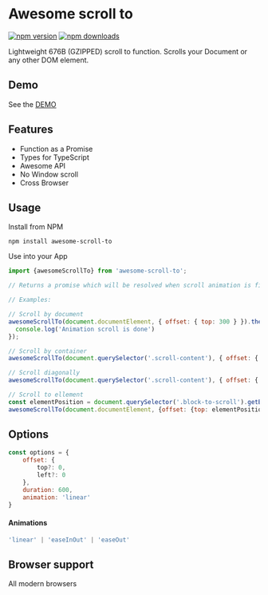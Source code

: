 # Awesome scroll to

[![npm version](https://img.shields.io/npm/v/awesome-scroll-to.svg?style=flat-square)](https://www.npmjs.com/package/awesome-scroll-to)
[![npm downloads](https://img.shields.io/npm/dm/awesome-scroll-to.svg?style=flat-square)](https://www.npmjs.com/package/awesome-scroll-to)

Lightweight 676B (GZIPPED) scroll to function. Scrolls your Document or any other DOM element.

## Demo

See the [DEMO](http://testfortest.ru/awesome-scroll-to/)

## Features

* Function as a Promise
* Types for TypeScript
* Awesome API
* No Window scroll
* Cross Browser

## Usage

Install from NPM

```
npm install awesome-scroll-to
```

Use into your App

```javascript
import {awesomeScrollTo} from 'awesome-scroll-to';

// Returns a promise which will be resolved when scroll animation is finished

// Examples:

// Scroll by document
awesomeScrollTo(document.documentElement, { offset: { top: 300 } }).then(() => {
  console.log('Animation scroll is done')
});

// Scroll by container
awesomeScrollTo(document.querySelector('.scroll-content'), { offset: { top: 200 } });

// Scroll diagonally
awesomeScrollTo(document.querySelector('.scroll-content'), { offset: { top: 600, left: 600} });

// Scroll to ellement
const elementPosition = document.querySelector('.block-to-scroll').getBoundingClientRect().top;
awesomeScrollTo(document.documentElement, {offset: {top: elementPosition}})

```

## Options

```javascript
const options = {
	offset: {
		top?: 0,
		left?: 0
	},
	duration: 600,
	animation: 'linear'
}
```

#### Animations

```javascript
'linear' | 'easeInOut' | 'easeOut'
```

## Browser support

All modern browsers

